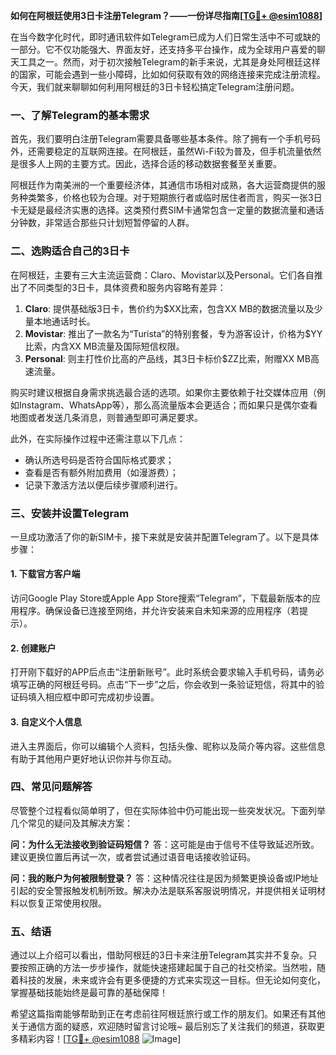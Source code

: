 **如何在阿根廷使用3日卡注册Telegram？——一份详尽指南[[TG💪+ @esim1088](https://t.me/s/esim1088)]**

在当今数字化时代，即时通讯软件如Telegram已成为人们日常生活中不可或缺的一部分。它不仅功能强大、界面友好，还支持多平台操作，成为全球用户喜爱的聊天工具之一。然而，对于初次接触Telegram的新手来说，尤其是身处阿根廷这样的国家，可能会遇到一些小障碍，比如如何获取有效的网络连接来完成注册流程。今天，我们就来聊聊如何利用阿根廷的3日卡轻松搞定Telegram注册问题。

### 一、了解Telegram的基本需求

首先，我们要明白注册Telegram需要具备哪些基本条件。除了拥有一个手机号码外，还需要稳定的互联网连接。在阿根廷，虽然Wi-Fi较为普及，但手机流量依然是很多人上网的主要方式。因此，选择合适的移动数据套餐至关重要。

阿根廷作为南美洲的一个重要经济体，其通信市场相对成熟，各大运营商提供的服务种类繁多，价格也较为合理。对于短期旅行者或临时居住者而言，购买一张3日卡无疑是最经济实惠的选择。这类预付费SIM卡通常包含一定量的数据流量和通话分钟数，非常适合那些只计划短暂停留的人群。

### 二、选购适合自己的3日卡

在阿根廷，主要有三大主流运营商：Claro、Movistar以及Personal。它们各自推出了不同类型的3日卡，具体资费和服务内容略有差异：

1. **Claro**: 提供基础版3日卡，售价约为$XX比索，包含XX MB的数据流量以及少量本地通话时长。
2. **Movistar**: 推出了一款名为“Turista”的特别套餐，专为游客设计，价格为$YY比索，内含XX MB流量及国际短信权限。
3. **Personal**: 则主打性价比高的产品线，其3日卡标价$ZZ比索，附赠XX MB高速流量。

购买时建议根据自身需求挑选最合适的选项。如果你主要依赖于社交媒体应用（例如Instagram、WhatsApp等），那么高流量版本会更适合；而如果只是偶尔查看地图或者发送几条消息，则普通型即可满足要求。

此外，在实际操作过程中还需注意以下几点：
- 确认所选号码是否符合国际格式要求；
- 查看是否有额外附加费用（如漫游费）；
- 记录下激活方法以便后续步骤顺利进行。

### 三、安装并设置Telegram

一旦成功激活了你的新SIM卡，接下来就是安装并配置Telegram了。以下是具体步骤：

#### 1. 下载官方客户端
访问Google Play Store或Apple App Store搜索“Telegram”，下载最新版本的应用程序。确保设备已连接至网络，并允许安装来自未知来源的应用程序（若提示）。

#### 2. 创建账户
打开刚下载好的APP后点击“注册新账号”。此时系统会要求输入手机号码，请务必填写正确的阿根廷号码。点击“下一步”之后，你会收到一条验证短信，将其中的验证码填入相应框中即可完成初步设置。

#### 3. 自定义个人信息
进入主界面后，你可以编辑个人资料，包括头像、昵称以及简介等内容。这些信息有助于其他用户更好地认识你并与你互动。

### 四、常见问题解答

尽管整个过程看似简单明了，但在实际体验中仍可能出现一些突发状况。下面列举几个常见的疑问及其解决方案：

**问：为什么无法接收到验证码短信？**
答：这可能是由于信号不佳导致延迟所致。建议更换位置后再试一次，或者尝试通过语音电话接收验证码。

**问：我的账户为何被限制登录？**
答：这种情况往往是因为频繁更换设备或IP地址引起的安全警报触发机制所致。解决办法是联系客服说明情况，并提供相关证明材料以恢复正常使用权限。

### 五、结语

通过以上介绍可以看出，借助阿根廷的3日卡来注册Telegram其实并不复杂。只要按照正确的方法一步步操作，就能快速搭建起属于自己的社交桥梁。当然啦，随着科技的发展，未来或许会有更多便捷的方式来实现这一目标。但无论如何变化，掌握基础技能始终是最可靠的基础保障！

希望这篇指南能够帮助到正在考虑前往阿根廷旅行或工作的朋友们。如果还有其他关于通信方面的疑惑，欢迎随时留言讨论哦~ 最后别忘了关注我们的频道，获取更多精彩内容！[[TG💪+ @esim1088](https://t.me/s/esim1088) ![Image](https://i.postimg.cc/4NQfJmqS/Snipaste-2025-05-13-00-14-12.png)]